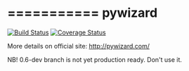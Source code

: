 ===========
pywizard
===========

[![Build Status](https://travis-ci.org/pywizard/pywizard.png?branch=0.6-dev)](https://travis-ci.org/pywizard/pywizard)
[![Coverage Status](https://coveralls.io/repos/pywizard/pywizard/badge.png?branch=0.6-dev)](https://coveralls.io/r/pywizard/pywizard?branch=0.6-dev)

More details on official site: http://pywizard.com/


NB! 0.6-dev branch is not yet production ready. Don't use it.
